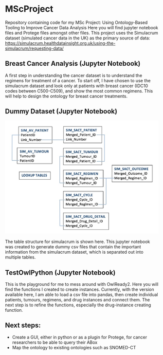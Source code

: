 # MScProject
Repository containing code for my MSc Project: Using Ontology-Based Tooling to Improve Cancer Data Analysis
Here you will find jupyter notebook files and Protege files amongst other files.
This project uses the Simulacrum dataset (simulated cancer data in the UK) as the primary source of data: https://simulacrum.healthdatainsight.org.uk/using-the-simulacrum/requesting-data/

## Breast Cancer Analysis (Jupyter Notebook)
A first step in understanding the cancer dataset is to understand the regimens for treatment of a cancer. To start off, I have chosen to use the simulacrum dataset and look only at patients with breast cancer (IDC10 codes between C500-C509), and show the most common regimens. This will help to design the ontology for breast cancer treatments.

## Dummy Dataset (Jupyter Notebook) 
<p align="center">
  <img src="https://github.com/kaixuankhoo98/MScProject/blob/main/table_structure_simulacrum.jpeg"/>
</p>
The table structure for simulacrum is shown here. This jupyter notebook was created to generate dummy csv files that contain the important information from the simulacrum dataset, which is separated out into multiple tables. 

## TestOwlPython (Jupyter Notebook)
This is the playground for me to mess around with OwlReady2. Here you will find the functions I created to create instances. Currently, with the version available here, I am able to load a csv file into pandas, then create individual patients, tumours, regimens, and drug instances and connect them. The next step is to refine the functions, especially the drug-instance creating function. 

## Next steps:
- Create a GUI, either in python or as a plugin for Protege, for cancer researchers to be able to query their ABox
- Map the ontology to existing ontologies such as SNOMED-CT
